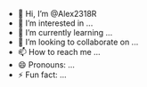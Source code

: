 - 👋 Hi, I’m @Alex2318R
- 👀 I’m interested in ...
- 🌱 I’m currently learning ...
- 💞️ I’m looking to collaborate on ...
- 📫 How to reach me ...
- 😄 Pronouns: ...
- ⚡ Fun fact: ...

<!---
Alex2318R/Alex2318R is a ✨ special ✨ repository because its `README.md` (this file) appears on your GitHub profile.
You can click the Preview link to take a look at your changes.
--->
